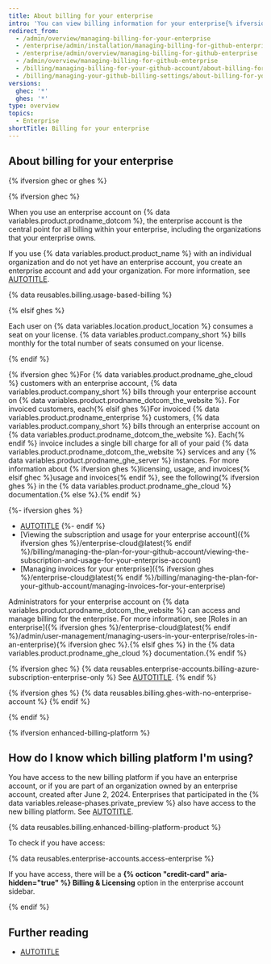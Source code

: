 ```yaml
---
title: About billing for your enterprise
intro: 'You can view billing information for your enterprise{% ifversion ghec or ghes %} account on {% data variables.product.prodname_dotcom_the_website %}{% endif %}.'
redirect_from:
  - /admin/overview/managing-billing-for-your-enterprise
  - /enterprise/admin/installation/managing-billing-for-github-enterprise
  - /enterprise/admin/overview/managing-billing-for-github-enterprise
  - /admin/overview/managing-billing-for-github-enterprise
  - /billing/managing-billing-for-your-github-account/about-billing-for-your-enterprise
  - /billing/managing-your-github-billing-settings/about-billing-for-your-enterprise
versions:
  ghec: '*'
  ghes: '*'
type: overview
topics:
  - Enterprise
shortTitle: Billing for your enterprise
---
```


## About billing for your enterprise

{% ifversion ghec or ghes %}

{% ifversion ghec %}

When you use an enterprise account on {% data variables.product.prodname_dotcom %}, the enterprise account is the central point for all billing within your enterprise, including the organizations that your enterprise owns.

If you use {% data variables.product.product_name %} with an individual organization and do not yet have an enterprise account, you create an enterprise account and add your organization. For more information, see [AUTOTITLE](/admin/managing-your-enterprise-account/creating-an-enterprise-account).

{% data reusables.billing.usage-based-billing %}

{% elsif ghes %}

Each user on {% data variables.location.product_location %} consumes a seat on your license. {% data variables.product.company_short %} bills monthly for the total number of seats consumed on your license.

{% endif %}

{% ifversion ghec %}For {% data variables.product.prodname_ghe_cloud %} customers with an enterprise account, {% data variables.product.company_short %} bills through your enterprise account on {% data variables.product.prodname_dotcom_the_website %}. For invoiced customers, each{% elsif ghes %}For invoiced {% data variables.product.prodname_enterprise %} customers, {% data variables.product.company_short %} bills through an enterprise account on {% data variables.product.prodname_dotcom_the_website %}. Each{% endif %} invoice includes a single bill charge for all of your paid {% data variables.product.prodname_dotcom_the_website %} services and any {% data variables.product.prodname_ghe_server %} instances. For more information about {% ifversion ghes %}licensing, usage, and invoices{% elsif ghec %}usage and invoices{% endif %}, see the following{% ifversion ghes %} in the {% data variables.product.prodname_ghe_cloud %} documentation.{% else %}.{% endif %}

{%- ifversion ghes %}
* [AUTOTITLE](/enterprise-cloud@latest/billing/managing-the-plan-for-your-github-account/about-per-user-pricing)
{%- endif %}
* [Viewing the subscription and usage for your enterprise account]({% ifversion ghes %}/enterprise-cloud@latest{% endif %}/billing/managing-the-plan-for-your-github-account/viewing-the-subscription-and-usage-for-your-enterprise-account)
* [Managing invoices for your enterprise]({% ifversion ghes %}/enterprise-cloud@latest{% endif %}/billing/managing-the-plan-for-your-github-account/managing-invoices-for-your-enterprise)

Administrators for your enterprise account on {% data variables.product.prodname_dotcom_the_website %} can access and manage billing for the enterprise. For more information, see [Roles in an enterprise]({% ifversion ghes %}/enterprise-cloud@latest{% endif %}/admin/user-management/managing-users-in-your-enterprise/roles-in-an-enterprise){% ifversion ghec %}.{% elsif ghes %} in the {% data variables.product.prodname_ghe_cloud %} documentation.{% endif %}

{% ifversion ghec %}
{% data reusables.enterprise-accounts.billing-azure-subscription-enterprise-only %} See [AUTOTITLE](/billing/managing-the-plan-for-your-github-account/connecting-an-azure-subscription).
{% endif %}

{% ifversion ghes %}
{% data reusables.billing.ghes-with-no-enterprise-account %}
{% endif %}

{% endif %}

{% ifversion enhanced-billing-platform %}

## How do I know which billing platform I'm using?

You have access to the new billing platform if you have an enterprise account, or if you are part of an organization owned by an enterprise account, created after June 2, 2024. Enterprises that participated in the {% data variables.release-phases.private_preview %} also have access to the new billing platform. See [AUTOTITLE](/billing/using-the-new-billing-platform/about-the-new-billing-platform-for-enterprises).

{% data reusables.billing.enhanced-billing-platform-product %}

To check if you have access:

{% data reusables.enterprise-accounts.access-enterprise %}

If you have access, there will be a **{% octicon "credit-card" aria-hidden="true" %} Billing & Licensing** option in the enterprise account sidebar.

{% endif %}

## Further reading

* [AUTOTITLE](/admin/overview/about-enterprise-accounts)
